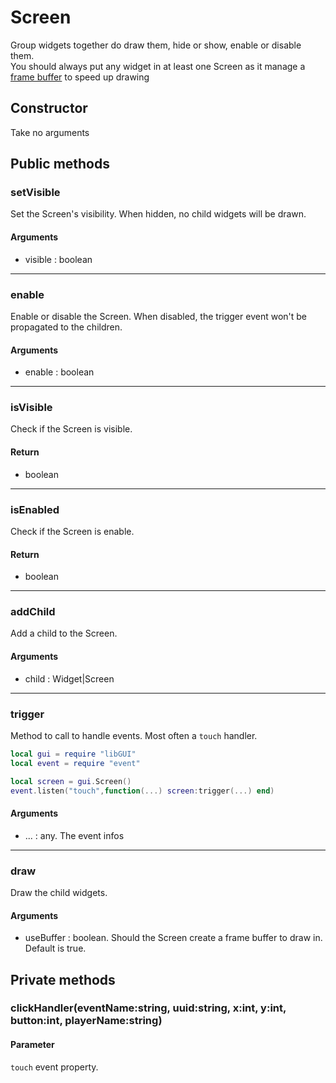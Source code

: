 # Screen
Group widgets together do draw them, hide or show, enable or disable them.  
You should always put any widget in at least one Screen as it manage a [frame buffer](https://ocdoc.cil.li/component:gpu#video_ram_buffers) to speed up drawing
## Constructor
Take no arguments

## Public methods
### setVisible
Set the Screen's visibility. When hidden, no child widgets will be drawn.
#### Arguments
- visible : boolean

---
### enable
Enable or disable the Screen. When disabled, the trigger event won't be propagated to the children.
#### Arguments
- enable : boolean

---
### isVisible
Check if the Screen is visible.
#### Return
- boolean

---
### isEnabled
Check if the Screen is enable.
#### Return
- boolean

---
### addChild
Add a child to the Screen.
#### Arguments
- child : Widget|Screen

---
### trigger
Method to call to handle events. Most often a `touch` handler.
```lua
local gui = require "libGUI"
local event = require "event"

local screen = gui.Screen()
event.listen("touch",function(...) screen:trigger(...) end)
```
#### Arguments
- ... : any. The event infos

---
### draw
Draw the child widgets.
#### Arguments
- useBuffer : boolean. Should the Screen create a frame buffer to draw in. Default is true.
## Private methods
### clickHandler(eventName:string, uuid:string, x:int, y:int, button:int, playerName:string)
#### Parameter
`touch` event property.

